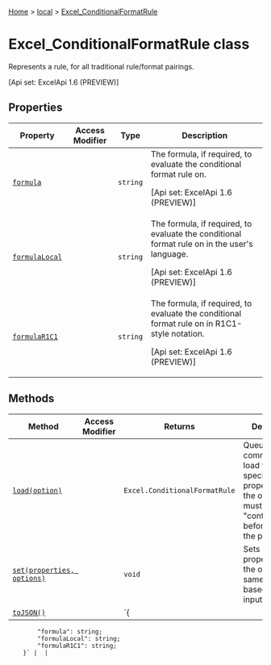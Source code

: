 [Home](./index) &gt; [local](local.md) &gt; [Excel\_ConditionalFormatRule](local.excel_conditionalformatrule.md)

# Excel\_ConditionalFormatRule class

Represents a rule, for all traditional rule/format pairings. 

 \[Api set: ExcelApi 1.6 (PREVIEW)\]

## Properties

|  Property | Access Modifier | Type | Description |
|  --- | --- | --- | --- |
|  [`formula`](local.excel_conditionalformatrule.formula.md) |  | `string` | The formula, if required, to evaluate the conditional format rule on. <p/> \[Api set: ExcelApi 1.6 (PREVIEW)\] |
|  [`formulaLocal`](local.excel_conditionalformatrule.formulalocal.md) |  | `string` | The formula, if required, to evaluate the conditional format rule on in the user's language. <p/> \[Api set: ExcelApi 1.6 (PREVIEW)\] |
|  [`formulaR1C1`](local.excel_conditionalformatrule.formular1c1.md) |  | `string` | The formula, if required, to evaluate the conditional format rule on in R1C1-style notation. <p/> \[Api set: ExcelApi 1.6 (PREVIEW)\] |

## Methods

|  Method | Access Modifier | Returns | Description |
|  --- | --- | --- | --- |
|  [`load(option)`](local.excel_conditionalformatrule.load.md) |  | `Excel.ConditionalFormatRule` | Queues up a command to load the specified properties of the object. You must call "context.sync()" before reading the properties. |
|  [`set(properties, options)`](local.excel_conditionalformatrule.set.md) |  | `void` | Sets multiple properties on the object at the same time, based on JSON input. |
|  [`toJSON()`](local.excel_conditionalformatrule.tojson.md) |  | `{
            "formula": string;
            "formulaLocal": string;
            "formulaR1C1": string;
        }` |  |

